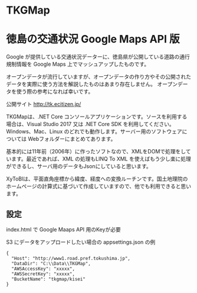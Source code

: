 TKGMap
====

徳島の交通状況 Google Maps API 版
====

Google が提供している交通状況データーに、徳島県が公開している道路の通行規制情報を Google Maps 上でマッシュアップしたものです。

オープンデータが流行していますが、オープンデータの作り方やその公開されたデータを実際に使う方法を解説したものはあまり存在しません。
オープンデータを使う際の参考になれば幸いです。

公開サイト http://tk.ecitizen.jp/

TKGMapは、.NET Core コンソールアプリケーションです。ソースを利用する場合は、Visual Studio 2017 又は .NET Core SDK を利用してください。Windows、Mac、Linux のどれでも動作します。サーバー用のソフトウェアについては Webフォルダーにまとめてあります。

基本的には11年前（2006年）に作ったソフトなので、XMLをDOMで処理をしています。最近であれば、XML の処理もLINQ To XML を使えばもう少し楽に処理ができるし、サーバ用のデータもJsonにしていると思います。

XyToBlは、平面直角座標から緯度、経度への変換ルーチンです。国土地理院のホームページの計算式に基づいて作成していますので、他でも利用できると思います。

## 設定

index.html で Google Maaps API 用のKeyが必要

S3 にデータをアップロードしたい場合の appsettings.json の例

```
{
  "Host": "http://www1.road.pref.tokushima.jp",
  "DataDir": "C:\\Data\\TKGMap",
  "AWSAccessKey": "xxxxx",
  "AWSSecretKey": "xxxxx",
  "BucketName": "tkgmap/kisei"
}
```
